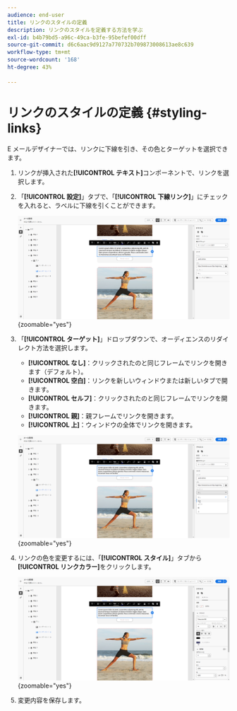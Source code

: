 ```yaml
---
audience: end-user
title: リンクのスタイルの定義
description: リンクのスタイルを定義する方法を学ぶ
exl-id: b4b79bd5-a96c-49ca-b3fe-95befef00dff
source-git-commit: d6c6aac9d9127a770732b709873008613ae8c639
workflow-type: tm+mt
source-wordcount: '168'
ht-degree: 43%

---
```


# リンクのスタイルの定義 {#styling-links}

E メールデザイナーでは、リンクに下線を引き、その色とターゲットを選択できます。

1. リンクが挿入された&#x200B;**[!UICONTROL テキスト]**&#x200B;コンポーネントで、リンクを選択します。

1. 「**[!UICONTROL 設定]**」タブで、「**[!UICONTROL 下線リンク]**」にチェックを入れると、ラベルに下線を引くことができます。

   ![ 「設定」タブの「アンダーラインリンク」オプションを示したスクリーンショット。](assets/link_1.png){zoomable="yes"}

1. 「**[!UICONTROL ターゲット]**」ドロップダウンで、オーディエンスのリダイレクト方法を選択します。

   * **[!UICONTROL なし]**：クリックされたのと同じフレームでリンクを開きます（デフォルト）。
   * **[!UICONTROL 空白]**：リンクを新しいウィンドウまたは新しいタブで開きます。
   * **[!UICONTROL セルフ]**：クリックされたのと同じフレームでリンクを開きます。
   * **[!UICONTROL 親]**：親フレームでリンクを開きます。
   * **[!UICONTROL 上]**：ウィンドウの全体でリンクを開きます。

   ![ 「設定」タブのターゲット ドロップダウンオプションを示すスクリーンショット。](assets/link_2.png){zoomable="yes"}

1. リンクの色を変更するには、「**[!UICONTROL スタイル]**」タブから&#x200B;**[!UICONTROL リンクカラー]**&#x200B;をクリックします。

   ![ 「スタイル」タブのリンクの色オプションを示したスクリーンショット。](assets/link_3.png){zoomable="yes"}

1. 変更内容を保存します。